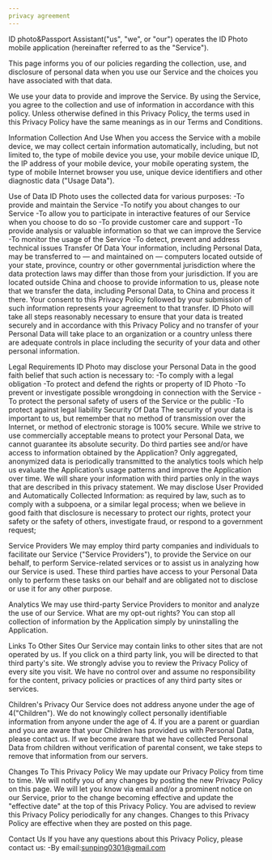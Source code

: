 ```yaml
---
privacy agreement
---
```

ID photo&amp;Passport Assistant("us", "we", or "our") operates the ID Photo mobile application (hereinafter referred to as the "Service").

This page informs you of our policies regarding the collection, use, and disclosure of personal data when you use our Service and the choices you have associated with that data.

We use your data to provide and improve the Service. By using the Service, you agree to the collection and use of information in accordance with this policy. Unless otherwise defined in this Privacy Policy, the terms used in this Privacy Policy have the same meanings as in our Terms and Conditions.

Information Collection And Use
When you access the Service with a mobile device, we may collect certain information automatically, including, but not limited to, the type of mobile device you use, your mobile device unique ID, the IP address of your mobile device, your mobile operating system, the type of mobile Internet browser you use, unique device identifiers and other diagnostic data ("Usage Data").

Use of Data
ID Photo uses the collected data for various purposes:
-To provide and maintain the Service
-To notify you about changes to our Service
-To allow you to participate in interactive features of our Service when you choose to do so
-To provide customer care and support
-To provide analysis or valuable information so that we can improve the Service
-To monitor the usage of the Service
-To detect, prevent and address technical issues
Transfer Of Data
Your information, including Personal Data, may be transferred to — and maintained on — computers located outside of your state, province, country or other governmental jurisdiction where the data protection laws may differ than those from your jurisdiction.
If you are located outside China and choose to provide information to us, please note that we transfer the data, including Personal Data, to China and process it there.
Your consent to this Privacy Policy followed by your submission of such information represents your agreement to that transfer.
ID Photo will take all steps reasonably necessary to ensure that your data is treated securely and in accordance with this Privacy Policy and no transfer of your Personal Data will take place to an organization or a country unless there are adequate controls in place including the security of your data and other personal information.

Legal Requirements
ID Photo may disclose your Personal Data in the good faith belief that such action is necessary to:
-To comply with a legal obligation
-To protect and defend the rights or property of ID Photo
-To prevent or investigate possible wrongdoing in connection with the Service
-To protect the personal safety of users of the Service or the public
-To protect against legal liability
Security Of Data
The security of your data is important to us, but remember that no method of transmission over the Internet, or method of electronic storage is 100% secure. While we strive to use commercially acceptable means to protect your Personal Data, we cannot guarantee its absolute security.
Do third parties see and/or have access to information obtained by the Application?
Only aggregated, anonymized data is periodically transmitted to the analytics tools which help us evaluate the Application’s usage patterns and improve the Application over time. We will share your information with third parties only in the ways that are described in this privacy statement.
We may disclose User Provided and Automatically Collected Information:
as required by law, such as to comply with a subpoena, or a similar legal process;
when we believe in good faith that disclosure is necessary to protect our rights, protect your safety or the safety of others, investigate fraud, or respond to a government request;

Service Providers
We may employ third party companies and individuals to facilitate our Service ("Service Providers"), to provide the Service on our behalf, to perform Service-related services or to assist us in analyzing how our Service is used.
These third parties have access to your Personal Data only to perform these tasks on our behalf and are obligated not to disclose or use it for any other purpose.

Analytics
We may use third-party Service Providers to monitor and analyze the use of our Service.
What are my opt-out rights?
You can stop all collection of information by the Application simply by uninstalling the Application.

Links To Other Sites
Our Service may contain links to other sites that are not operated by us. If you click on a third party link, you will be directed to that third party's site. We strongly advise you to review the Privacy Policy of every site you visit.
We have no control over and assume no responsibility for the content, privacy policies or practices of any third party sites or services.

Children's Privacy
Our Service does not address anyone under the age of 4("Children").
We do not knowingly collect personally identifiable information from anyone under the age of 4. If you are a parent or guardian and you are aware that your Children has provided us with Personal Data, please contact us. If we become aware that we have collected Personal Data from children without verification of parental consent, we take steps to remove that information from our servers.

Changes To This Privacy Policy
We may update our Privacy Policy from time to time. We will notify you of any changes by posting the new Privacy Policy on this page.
We will let you know via email and/or a prominent notice on our Service, prior to the change becoming effective and update the "effective date" at the top of this Privacy Policy.
You are advised to review this Privacy Policy periodically for any changes. Changes to this Privacy Policy are effective when they are posted on this page.

Contact Us
If you have any questions about this Privacy Policy, please contact us:
-By email:sunping0301@gmail.com
